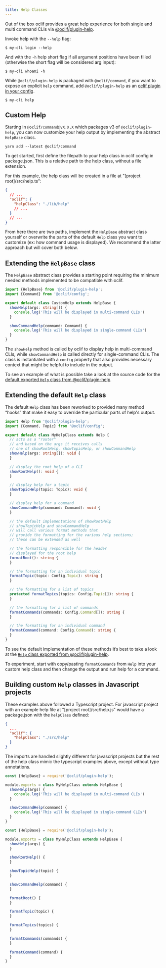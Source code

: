 ```yaml
---
title: Help Classes
---
```


Out of the box oclif provides a great help experience for both single and multi command CLIs via [@oclif/plugin-help](https://github.com/oclif/plugin-help). 

Invoke help with the `--help` flag:

```
$ my-cli login --help

```

And with the `-h` help short flag if all argument positions have been filled (otherwise the short flag will be considered arg input):

```
$ my-cli whoami -h

```

While `@oclif/plugin-help` is packaged with `@oclif/command`, if you want to expose an explicit `help` command, add `@oclif/plugin-help` as an [oclif plugin in your config](./plugins.md).

```
$ my-cli help
```


## Custom Help

Starting in `@oclif/command@vX.X.X` which packages v3 of `@oclif/plugin-help`, you can now customize your help output by implementing the abstract `HelpBase` class.

```
yarn add --latest @oclif/command
```

To get started, first define the filepath to your help class in oclif config in package.json. This is a relative path to the help class, without a file extension.

For this example, the help class will be created in a file at "[project root]/src/help.ts":

```json
{
  // ...
  "oclif": {
    "helpClass": "./lib/help"
    // ...
  }
  // ...
}
```

From here there are two paths, implement the `HelpBase` abstract class yourself or overwrite the parts of the default `Help` class you want to customize (ex: how command usage is displayed). We recommend the latter approach but will cover both below.


## Extending the `HelpBase` class

The `HelpBase` abstract class provides a starting point requiring the minimum needed methods implemented to be compatible with oclif.

```typescript
import {HelpBase} from '@oclif/plugin-help';
import {Command} from '@oclif/config';

export default class CustomHelp extends HelpBase {
  showHelp(args: string[]) {
    console.log('This will be displayed in multi-command CLIs')
  }

  showCommandHelp(command: Command) {
    console.log('This will be displayed in single-command CLIs')
  }
}
```

The `showHelp` method is called by oclif to display help in multi-command CLIs, while `showCommandHelp` is called directly for single-command CLIs. The class is instantiated with a `config` property that also provides necessary context that might be helpful to include in the output.

To see an example of what is possible take a look at the source code for the [default exported `Help` class from @oclif/plugin-help](https://github.com/oclif/plugin-help/blob/master/src/index.ts).


## Extending the default `Help` class

The default `Help` class has been reworked to provided many method “hooks” that make it easy to override the particular parts of help's output.

```typescript
import Help from '@oclif/plugin-help';
import {Command, Topic} from '@oclif/config';

export default class MyHelpClass extends Help {
  // acts as a "router"
  // and based on the args it receives calls
  // one of showRootHelp, showTopicHelp, or showCommandHelp
  showHelp(args: string[]): void {
  }

  // display the root help of a CLI
  showRootHelp(): void {
  }

  // display help for a topic
  showTopicHelp(topic: Topic): void {
  }

  // display help for a command
  showCommandHelp(command: Command): void {
  }

  // the default implementations of showRootHelp
  // showTopicHelp and showCommandHelp
  // will call various format methods that
  // provide the formatting for the various help sections;
  // these can be extended as well

  // the formatting responsible for the header
  // displayed for the root help
  formatRoot(): string {
  }

  // the formatting for an individual topic
  formatTopic(topic: Config.Topic): string {
  }

  // the formatting for a list of topics
  protected formatTopics(topics: Config.Topic[]): string {
  }

  // the formatting for a list of commands
  formatCommands(commands: Config.Command[]): string {
  }

  // the formatting for an individual command
  formatCommand(command: Config.Command): string {
  }
}
```

To see the default implementation of these methods it’s best to take a look at the [`Help` class exported from @oclif/plugin-help](https://github.com/oclif/plugin-help/blob/master/src/index.ts).

To experiment, start with copy/pasting `formatCommands` from `Help` into your custom help class and then change the output and run help for a command.


## Building custom `Help` classes in Javascript projects

These examples above followed a Typescript project. For  javascript project with an example help file at "[project root]/src/help.js" would have a package.json with the `helpClass` defined:
```json
{
  ...
  "oclif": {
    "helpClass": "./src/help"
  }
}
```

The imports are handled slightly different for javascript projects but the rest of the help class mimic the typescript examples above, except without type annotations.

```js
const {HelpBase} = require('@oclif/plugin-help');

module.exports = class MyHelpClass extends HelpBase {
  showHelp(args) {
    console.log('This will be displayed in multi-command CLIs')
  }

  showCommandHelp(command) {
    console.log('This will be displayed in single-command CLIs')
  }
}
```

```js
const {HelpBase} = require('@oclif/plugin-help');

module.exports = class MyHelpClass extends HelpBase {
  showHelp(args) {
  }

  showRootHelp() {
  }

  showTopicHelp(topic) {
  }

  showCommandHelp(command) {
  }

  formatRoot() {
  }

  formatTopic(topic) {
  }

  formatTopics(topics) {
  }

  formatCommands(commands) {
  }

  formatCommand(command) {
  }
}
```
